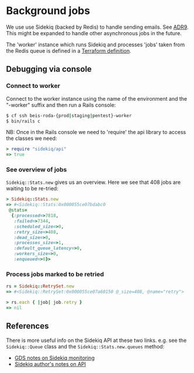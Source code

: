 # Background jobs

We use use Sidekiq (backed by Redis) to handle sending emails. See 
[ADR9](/doc/architecture/decisions/0009-use-sidekiq-and-redis-to-send-emails.md).
This might be expanded to handle other asynchronous jobs in the future.

The 'worker' instance which runs Sidekiq and processes 'jobs' taken from the
Redis queue is defined in a [Terraform definition](/terraform/worker.tf).

## Debugging via console

### Connect to worker

Connect to the worker instance using the name of the environment and the
"-worker" suffix and then run a Rails console:

```sh
$ cf ssh beis-roda-{prod|staging|pentest}-worker
$ bin/rails c
```

NB: Once in the Rails console we need to 'require' the api library to access
the classes we need:

```ruby
> require "sidekiq/api"
=> true
```


### See overview of jobs

`Sidekiq::Stats.new` gives us an overview. Here we see that 408 jobs are
waiting to be re-tried:

```ruby
> Sidekiq::Stats.new
=> #<Sidekiq::Stats:0x000055ce07bdabc0
 @stats=
  {:processed=>7818,
   :failed=>7344,
   :scheduled_size=>0,
   :retry_size=>408,
   :dead_size=>0,
   :processes_size=>1,
   :default_queue_latency=>0,
   :workers_size=>0,
   :enqueued=>0}>
```

### Process jobs marked to be retried

```ruby
rs = Sidekiq::RetrySet.new
=> #<Sidekiq::RetrySet:0x000055ce07a60150 @_size=408, @name="retry">

> rs.each { |job| job.retry }
=> nil
```

## References

There is more useful info on the Sidekiq API at these two links. e.g. see the
`Sidekiq::Queue` class and the `Sidekiq::Stats.new.queues` method:

- [GDS notes on Sidekiq monitoring](https://docs.publishing.service.gov.uk/manual/sidekiq.html#sidekiq-from-the-console)
- [Sidekiq author's notes on API](https://github.com/mperham/sidekiq/wiki/API)
